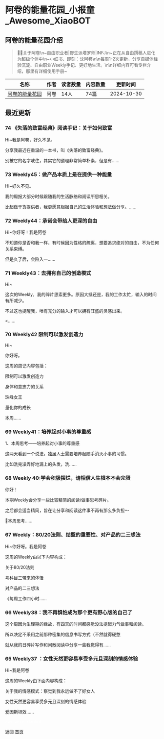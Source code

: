 # 阿卷的能量花园_小报童_Awesome_XiaoBOT

## 阿卷的能量花园介绍
> 🧚‍♀️关于阿卷\n~自由职业者|野生派塔罗师|INFJ\n~正在从自由撰稿人进化为超级个体中\n~小红书、即刻：沈阿卷\n\n每周1-2次更新，分享自媒体经验沉淀、自由职业Weekly手记、更好地生活。\n\n详细内容可看专栏介绍，那里有详细使用手册~  
  


|名称|作者|读者数量|内容数量|更新时间|
|---|---|---|---|---|
|[阿卷的能量花园](https://xiaobot.net/p/ajuan1468?refer=0b133df9-27dc-423b-8101-639049001c13)|阿卷|14人|74篇|2024-10-30|

## 最近更新
### 74 《失落的致富经典》阅读手记：关于如何致富

Hi~我是阿卷，好久不见。

分享我最近在重温的一本书，叫《失落的致富经典》。

别被它的名字唬住，其实它的道理非常简单朴素，但是有......

### 73 Weekly45：做产品本质上是在提供一种能量

Hi~好久不见。

我的周报大部分时候跟随我的生活脉络和阅读所思相关。

比起做干货提供者，我更愿意根据自己的生活体验和想法做分享。......

### 72 Weekly44：承诺会带给人更深的自由

Hi~你好呀！我是阿卷

不知道你是否和我一样，有时候因为性格的疏离，想要追求绝对的自由，不为任何关系束缚。

但是久了后，会陷入一......

### 71 Weekly43：去拥有自己的创造模式

Hi~

这次的Weekly，我的碎片思索更多。原因大抵还是，我的工作太忙，输入的时间有所减少。

不过这也提醒我，唯有充分的输入才可以拥有旺盛的灵感出来。

<......

### 70 Weekly42 限制可以激发创造力

Hi~

你好呀。

这周的周记内容包括：

限制可以激发创造力

身体和意志力的关系

珠峰女王

量化你的成长

本周......

### 69 Weekly41：培养起对小事的尊重感

1、本周思考——培养起对小事的尊重感

这两天看到一个说法，独居人士需要培养起随手消灭小事的习惯。

比如洗完澡弄好地漏上的头发，洗......

### 68 Weekly 40:学会积极摆烂，请相信人生根本不会完蛋

你好！

本期Weekly会分享一些比较精简的阅读/做事思考碎片。

之后都会适当精简，旨在让分享和阅读这件事不再有那么多负担～

🦋本周思考......

### 67 Weekly：80/20法则、结盟的重要性、对产品的二三想法

Hi~你好呀。我是阿卷

这周的Weekly由以下内容构成：

关于80/20法则

考科目三带来的体悟

对产品的二三想法

《每周工作四小时......

### 66 Weekly38：我不再惧怕成为那个更有野心版的自己了

这个周因为生理期的缘故，有四天的时间都感觉没法提起力气做事和阅读。

所以决定不采用之前那种密集的信息书写方式（不然就得硬憋

就从我的日碎片写作和闲散阅读中分享一些我觉得有......

### 65 Weekly37 ：女性天然更容易享受多元且深刻的情感体验

Hi~我是阿卷

这周的Weekly由下面内容构成：

关于我的情感模式：察觉到我永远做不了好女人

女性天然更容易享受多元且深刻的情感体验

爱因斯坦效......


<a href="https://github.com/Reno9527/awesome-xiaobot" style="color: white; text-decoration: none;">awesome-xiaobot</a>

返回 [首页](../README.md)
